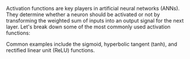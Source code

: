 
Activation functions are key players in artificial neural networks (ANNs). 
They determine whether a neuron should be activated or not by transforming 
the weighted sum of inputs into an output signal for the next layer. Let's 
break down some of the most commonly used activation functions:

Common examples include the sigmoid, hyperbolic tangent (tanh), and rectified linear unit (ReLU) functions.
